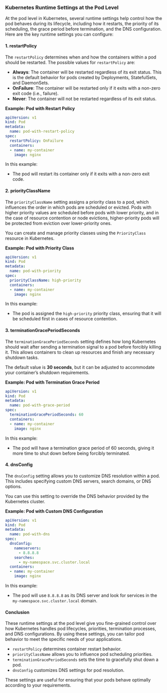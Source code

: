 ### Kubernetes Runtime Settings at the Pod Level

At the pod level in Kubernetes, several runtime settings help control how the pod behaves during its lifecycle, including how it restarts, the priority of its scheduling, the grace period before termination, and the DNS configuration. Here are the key runtime settings you can configure:

#### 1. **restartPolicy**
The `restartPolicy` determines when and how the containers within a pod should be restarted. The possible values for `restartPolicy` are:

- **Always**: The container will be restarted regardless of its exit status. This is the default behavior for pods created by Deployments, StatefulSets, and DaemonSets.
- **OnFailure**: The container will be restarted only if it exits with a non-zero exit code (i.e., failure).
- **Never**: The container will not be restarted regardless of its exit status.

**Example: Pod with Restart Policy**
```yaml
apiVersion: v1
kind: Pod
metadata:
  name: pod-with-restart-policy
spec:
  restartPolicy: OnFailure
  containers:
  - name: my-container
    image: nginx
```

In this example:
- The pod will restart its container only if it exits with a non-zero exit code.

#### 2. **priorityClassName**
The `priorityClassName` setting assigns a priority class to a pod, which influences the order in which pods are scheduled or evicted. Pods with higher priority values are scheduled before pods with lower priority, and in the case of resource contention or node evictions, higher-priority pods will be protected from eviction over lower-priority ones.

You can create and manage priority classes using the `PriorityClass` resource in Kubernetes.

**Example: Pod with Priority Class**
```yaml
apiVersion: v1
kind: Pod
metadata:
  name: pod-with-priority
spec:
  priorityClassName: high-priority
  containers:
  - name: my-container
    image: nginx
```

In this example:
- The pod is assigned the `high-priority` priority class, ensuring that it will be scheduled first in cases of resource contention.

#### 3. **terminationGracePeriodSeconds**
The `terminationGracePeriodSeconds` setting defines how long Kubernetes should wait after sending a termination signal to a pod before forcibly killing it. This allows containers to clean up resources and finish any necessary shutdown tasks.

The default value is **30 seconds**, but it can be adjusted to accommodate your container’s shutdown requirements.

**Example: Pod with Termination Grace Period**
```yaml
apiVersion: v1
kind: Pod
metadata:
  name: pod-with-grace-period
spec:
  terminationGracePeriodSeconds: 60
  containers:
  - name: my-container
    image: nginx
```

In this example:
- The pod will have a termination grace period of 60 seconds, giving it more time to shut down before being forcibly terminated.

#### 4. **dnsConfig**
The `dnsConfig` setting allows you to customize DNS resolution within a pod. This includes specifying custom DNS servers, search domains, or DNS options.

You can use this setting to override the DNS behavior provided by the Kubernetes cluster.

**Example: Pod with Custom DNS Configuration**
```yaml
apiVersion: v1
kind: Pod
metadata:
  name: pod-with-dns
spec:
  dnsConfig:
    nameservers:
      - 8.8.8.8
    searches:
      - my-namespace.svc.cluster.local
  containers:
  - name: my-container
    image: nginx
```

In this example:
- The pod will use `8.8.8.8` as its DNS server and look for services in the `my-namespace.svc.cluster.local` domain.

#### Conclusion

These runtime settings at the pod level give you fine-grained control over how Kubernetes handles pod lifecycles, priorities, termination processes, and DNS configurations. By using these settings, you can tailor pod behavior to meet the specific needs of your applications.

- `restartPolicy` determines container restart behavior.
- `priorityClassName` allows you to influence pod scheduling priorities.
- `terminationGracePeriodSeconds` sets the time to gracefully shut down a pod.
- `dnsConfig` customizes DNS settings for pod resolution.

These settings are useful for ensuring that your pods behave optimally according to your requirements.
